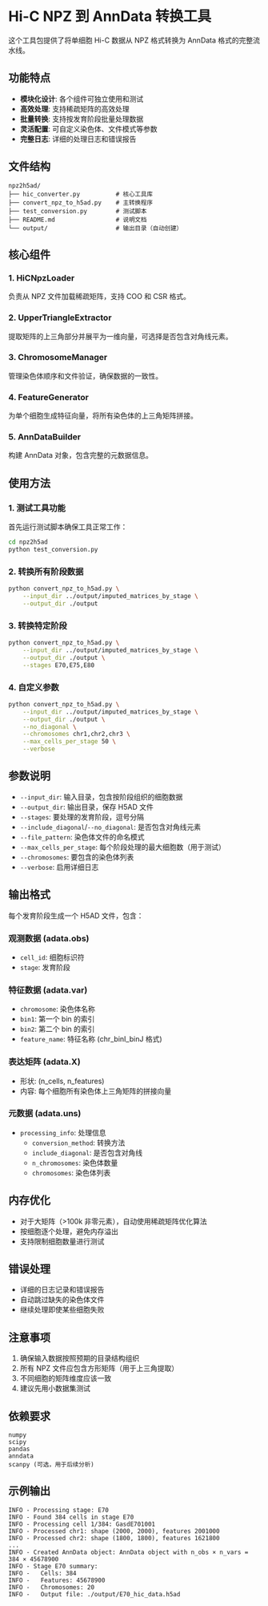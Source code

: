 # Hi-C NPZ 到 AnnData 转换工具

这个工具包提供了将单细胞 Hi-C 数据从 NPZ 格式转换为 AnnData 格式的完整流水线。

## 功能特点

- **模块化设计**: 各个组件可独立使用和测试
- **高效处理**: 支持稀疏矩阵的高效处理
- **批量转换**: 支持按发育阶段批量处理数据
- **灵活配置**: 可自定义染色体、文件模式等参数
- **完整日志**: 详细的处理日志和错误报告

## 文件结构

```
npz2h5ad/
├── hic_converter.py          # 核心工具库
├── convert_npz_to_h5ad.py    # 主转换程序
├── test_conversion.py        # 测试脚本
├── README.md                 # 说明文档
└── output/                   # 输出目录（自动创建）
```

## 核心组件

### 1. HiCNpzLoader
负责从 NPZ 文件加载稀疏矩阵，支持 COO 和 CSR 格式。

### 2. UpperTriangleExtractor
提取矩阵的上三角部分并展平为一维向量，可选择是否包含对角线元素。

### 3. ChromosomeManager
管理染色体顺序和文件验证，确保数据的一致性。

### 4. FeatureGenerator
为单个细胞生成特征向量，将所有染色体的上三角矩阵拼接。

### 5. AnnDataBuilder
构建 AnnData 对象，包含完整的元数据信息。

## 使用方法

### 1. 测试工具功能

首先运行测试脚本确保工具正常工作：

```bash
cd npz2h5ad
python test_conversion.py
```

### 2. 转换所有阶段数据

```bash
python convert_npz_to_h5ad.py \
    --input_dir ../output/imputed_matrices_by_stage \
    --output_dir ./output
```

### 3. 转换特定阶段

```bash
python convert_npz_to_h5ad.py \
    --input_dir ../output/imputed_matrices_by_stage \
    --output_dir ./output \
    --stages E70,E75,E80
```

### 4. 自定义参数

```bash
python convert_npz_to_h5ad.py \
    --input_dir ../output/imputed_matrices_by_stage \
    --output_dir ./output \
    --no_diagonal \
    --chromosomes chr1,chr2,chr3 \
    --max_cells_per_stage 50 \
    --verbose
```

## 参数说明

- `--input_dir`: 输入目录，包含按阶段组织的细胞数据
- `--output_dir`: 输出目录，保存 H5AD 文件
- `--stages`: 要处理的发育阶段，逗号分隔
- `--include_diagonal`/`--no_diagonal`: 是否包含对角线元素
- `--file_pattern`: 染色体文件的命名模式
- `--max_cells_per_stage`: 每个阶段处理的最大细胞数（用于测试）
- `--chromosomes`: 要包含的染色体列表
- `--verbose`: 启用详细日志

## 输出格式

每个发育阶段生成一个 H5AD 文件，包含：

### 观测数据 (adata.obs)
- `cell_id`: 细胞标识符
- `stage`: 发育阶段

### 特征数据 (adata.var)
- `chromosome`: 染色体名称
- `bin1`: 第一个 bin 的索引
- `bin2`: 第二个 bin 的索引
- `feature_name`: 特征名称 (chr_binI_binJ 格式)

### 表达矩阵 (adata.X)
- 形状: (n_cells, n_features)
- 内容: 每个细胞所有染色体上三角矩阵的拼接向量

### 元数据 (adata.uns)
- `processing_info`: 处理信息
  - `conversion_method`: 转换方法
  - `include_diagonal`: 是否包含对角线
  - `n_chromosomes`: 染色体数量
  - `chromosomes`: 染色体列表

## 内存优化

- 对于大矩阵（>100k 非零元素），自动使用稀疏矩阵优化算法
- 按细胞逐个处理，避免内存溢出
- 支持限制细胞数量进行测试

## 错误处理

- 详细的日志记录和错误报告
- 自动跳过缺失的染色体文件
- 继续处理即使某些细胞失败

## 注意事项

1. 确保输入数据按照预期的目录结构组织
2. 所有 NPZ 文件应包含方形矩阵（用于上三角提取）
3. 不同细胞的矩阵维度应该一致
4. 建议先用小数据集测试

## 依赖要求

```
numpy
scipy
pandas
anndata
scanpy (可选，用于后续分析)
```

## 示例输出

```
INFO - Processing stage: E70
INFO - Found 384 cells in stage E70
INFO - Processing cell 1/384: GasdE701001
INFO - Processed chr1: shape (2000, 2000), features 2001000
INFO - Processed chr2: shape (1800, 1800), features 1621800
...
INFO - Created AnnData object: AnnData object with n_obs × n_vars = 384 × 45678900
INFO - Stage E70 summary:
INFO -   Cells: 384
INFO -   Features: 45678900
INFO -   Chromosomes: 20
INFO -   Output file: ./output/E70_hic_data.h5ad
```

